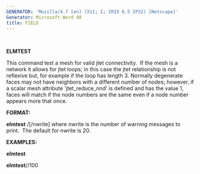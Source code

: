 ```yaml
---
GENERATOR: 'Mozilla/4.7 [en] (X11; I; IRIX 6.5 IP32) [Netscape]'
Generator: Microsoft Word 98
title: FIELD
---
```


 

 **ELMTEST**

  This command test a mesh for valid jtet connectivity.  If the mesh
  is a network it allows for jtet loops; in this case the jtet
  relationship is not reflexive but, for example if the loop has
  length 3.
  Normally degenerate faces may not have neighbors with a different
  number of nodes; however, if  a scalar mesh attribute
  'jtet\_reduce\_nnd' is defined and has the value 1, faces will match
  if the node numbers are the same even if a node number appears more
  that once.

 **FORMAT:**

  **elmtest** /[/nwrite] where nwrite is the number of warning
  messages to print.  The default for nwrite is 20.

 **EXAMPLES:**

  **elmtest**

  **elmtest**//100
